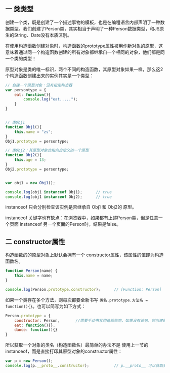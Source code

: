 ## 一 类类型

创建一个类，既是创建了一个描述事物的模板，也是在编程语言内部声明了一种数据类型。我们创建了Person类，其实相当于声明了一种Person数据类型，和JS原生的String、Date没有本质区别。  

在使用构造函数创建对象时，构造函数的prototype属性被用作新对象的原型，这意味着通过同一个构造函数创建的所有对象都继承自一个相同的对象，他们都是同一个类的类型！  

原型对象是类的唯一标识，两个不同的构造函数，其原型对象如果一样，那么这2个构造函数创建出来的实例其实是一个类型：
```js
// 自建一个原型对象：没有指定构造器
var persontype = {
    eat: function(){
        console.log("eat.....");
    }
}


// 类Obj1
function Obj1(){
    this.name = "zs";
}
Obj1.prototype = persontype;

// 类Obj2：其原型对象也指向自定义的一个原型
function Obj2(){
    this.age = 13;
}
Obj2.prototype = persontype;


var obj1 = new Obj1();

console.log(obj1 instanceof Obj1);      // true
console.log(obj1 instanceof Obj2);      // true
```
instanceof 只会分别检查该实例是否继承自 Obj1 和 Obj2的 原型。  

instanceof 关键字也有缺点：在浏览器中，如果都有上述Person类，但是任意一个页面 instanceof 另一个页面的Person时，结果是false。  

## 二 constructor属性

构造函数的的原型对象上默认会拥有一个 constructor属性，该属性的值即为构造函数名。  
```js
function Person(name) {
    this.name = name;
}

console.log(Person.prototype.constructor);      // [Function: Person]
```

如果一个类存在多个方法，则每次都要全新书写 `类名.prototype.方法名 = function(){}`。也可以简写为如下方式：
```js
Person.prototype = {
    constructor: Person,       //需要手动书写构造器指向，如果没有该句，则创建的对象会少了constructor属性。
    eat: function(){},
    dance: function(){}
}
```

所以获取一个对象的类名（构造函数名）最简单的办法不是 使用上一节的instanceof，而是直接打印其原型对象的constructor属性：
```js
var p = new Person();
console.log(p.__proto__.constructor);           // p.__proto__ 可以获取到实例的类种原型是谁  ，输出 [Function: Person]
```